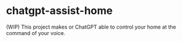 # chatgpt-assist-home
(WIP) This project makes or ChatGPT able to control your home at the command of your voice.
